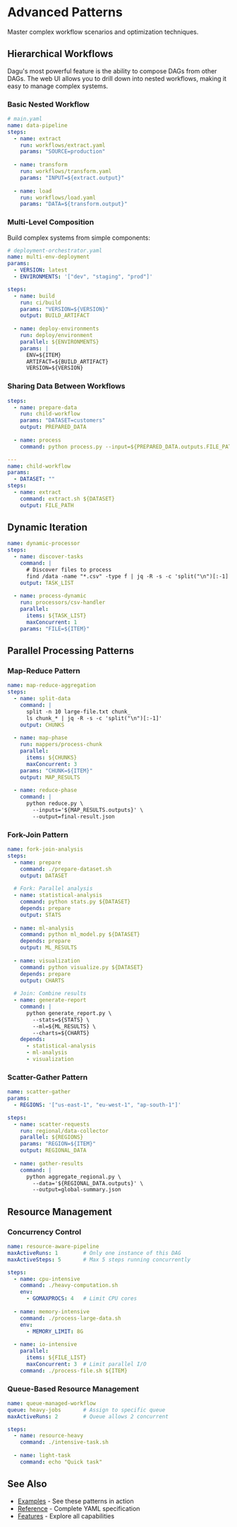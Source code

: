 # Advanced Patterns

Master complex workflow scenarios and optimization techniques.

## Hierarchical Workflows

Dagu's most powerful feature is the ability to compose DAGs from other DAGs. The web UI allows you to drill down into nested workflows, making it easy to manage complex systems.

### Basic Nested Workflow

```yaml
# main.yaml
name: data-pipeline
steps:
  - name: extract
    run: workflows/extract.yaml
    params: "SOURCE=production"
    
  - name: transform
    run: workflows/transform.yaml
    params: "INPUT=${extract.output}"
    
  - name: load
    run: workflows/load.yaml
    params: "DATA=${transform.output}"
```

### Multi-Level Composition

Build complex systems from simple components:

```yaml
# deployment-orchestrator.yaml
name: multi-env-deployment
params:
  - VERSION: latest
  - ENVIRONMENTS: '["dev", "staging", "prod"]'

steps:
  - name: build
    run: ci/build
    params: "VERSION=${VERSION}"
    output: BUILD_ARTIFACT
    
  - name: deploy-environments
    run: deploy/environment
    parallel: ${ENVIRONMENTS}
    params: |
      ENV=${ITEM}
      ARTIFACT=${BUILD_ARTIFACT}
      VERSION=${VERSION}
```

### Sharing Data Between Workflows

```yaml
steps:
  - name: prepare-data
    run: child-workflow
    params: "DATASET=customers"
    output: PREPARED_DATA
    
  - name: process
    command: python process.py --input=${PREPARED_DATA.outputs.FILE_PATH}

---
name: child-workflow
params:
  - DATASET: ""
steps:
  - name: extract
    command: extract.sh ${DATASET}
    output: FILE_PATH
```

## Dynamic Iteration

```yaml
name: dynamic-processor
steps:
  - name: discover-tasks
    command: |
      # Discover files to process
      find /data -name "*.csv" -type f | jq -R -s -c 'split("\n")[:-1]'
    output: TASK_LIST
    
  - name: process-dynamic
    run: processors/csv-handler
    parallel: 
      items: ${TASK_LIST}
      maxConcurrent: 1
    params: "FILE=${ITEM}"
```

## Parallel Processing Patterns

### Map-Reduce Pattern

```yaml
name: map-reduce-aggregation
steps:
  - name: split-data
    command: |
      split -n 10 large-file.txt chunk_
      ls chunk_* | jq -R -s -c 'split("\n")[:-1]'
    output: CHUNKS
    
  - name: map-phase
    run: mappers/process-chunk
    parallel:
      items: ${CHUNKS}
      maxConcurrent: 3
    params: "CHUNK=${ITEM}"
    output: MAP_RESULTS
    
  - name: reduce-phase
    command: |
      python reduce.py \
        --inputs='${MAP_RESULTS.outputs}' \
        --output=final-result.json
```

### Fork-Join Pattern

```yaml
name: fork-join-analysis
steps:
  - name: prepare
    command: ./prepare-dataset.sh
    output: DATASET
    
  # Fork: Parallel analysis
  - name: statistical-analysis
    command: python stats.py ${DATASET}
    depends: prepare
    output: STATS
    
  - name: ml-analysis
    command: python ml_model.py ${DATASET}
    depends: prepare
    output: ML_RESULTS
    
  - name: visualization
    command: python visualize.py ${DATASET}
    depends: prepare
    output: CHARTS
    
  # Join: Combine results
  - name: generate-report
    command: |
      python generate_report.py \
        --stats=${STATS} \
        --ml=${ML_RESULTS} \
        --charts=${CHARTS}
    depends:
      - statistical-analysis
      - ml-analysis
      - visualization
```

### Scatter-Gather Pattern

```yaml
name: scatter-gather
params:
  - REGIONS: '["us-east-1", "eu-west-1", "ap-south-1"]'

steps:
  - name: scatter-requests
    run: regional/data-collector
    parallel: ${REGIONS}
    params: "REGION=${ITEM}"
    output: REGIONAL_DATA
    
  - name: gather-results
    command: |
      python aggregate_regional.py \
        --data='${REGIONAL_DATA.outputs}' \
        --output=global-summary.json
```

## Resource Management

### Concurrency Control

```yaml
name: resource-aware-pipeline
maxActiveRuns: 1        # Only one instance of this DAG
maxActiveSteps: 5       # Max 5 steps running concurrently

steps:
  - name: cpu-intensive
    command: ./heavy-computation.sh
    env:
      - GOMAXPROCS: 4   # Limit CPU cores
      
  - name: memory-intensive
    command: ./process-large-data.sh
    env:
      - MEMORY_LIMIT: 8G
      
  - name: io-intensive
    parallel:
      items: ${FILE_LIST}
      maxConcurrent: 3  # Limit parallel I/O
    command: ./process-file.sh ${ITEM}
```

### Queue-Based Resource Management

```yaml
name: queue-managed-workflow
queue: heavy-jobs       # Assign to specific queue
maxActiveRuns: 2        # Queue allows 2 concurrent

steps:
  - name: resource-heavy
    command: ./intensive-task.sh
    
  - name: light-task
    command: echo "Quick task"
```

## See Also

- [Examples](/writing-workflows/examples) - See these patterns in action
- [Reference](/reference/yaml) - Complete YAML specification
- [Features](/features/) - Explore all capabilities

